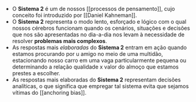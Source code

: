 - O **Sistema 2** é um de nossos [[processos de pensamento]], cujo conceito foi introduzido por [[Daniel Kahneman]].
- O **Sistema 2** representa o modo lento, esforçado e lógico com o qual nossos cérebros funcionam quando os cenários, situações e decisões que nos são apresentadas no dia-a-dia nos levam à necessidade de resolver **problemas mais complexos**.
- As respostas mais _elaboradas_ do **Sistema 2** entram em ação quando estamos procurando por u amigo no meio de uma multidão, estacionando nosso carro em uma vaga particularmente pequena ou determinando a relação qualidade x valor do almoço que estamos prestes a escolher.
- As respostas mais elaboradas do **Sistema 2** representam decisões analíticas, o que significa que empregar tal sistema evita que sejamos vítimas do [[anchoring bias]].